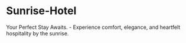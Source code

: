 # Sunrise-Hotel
Your Perfect Stay Awaits. - Experience comfort, elegance, and heartfelt hospitality by the sunrise.
